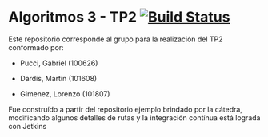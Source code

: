 # Algoritmos 3 - TP2 [![Build Status](https://travis-ci.com/MartinDardis/algoritmos3.svg?token=W44BvixYPbXvs2kaMRJu&branch=master)](https://travis-ci.com/MartinDardis/algoritmos3)

Este repositorio corresponde al grupo para la realización del TP2 conformado por:

* Pucci, Gabriel (100626)

* Dardis, Martin (101608)

* Gimenez, Lorenzo (101807)

Fue construído a partir del repositorio ejemplo brindado por la cátedra, modificando algunos detalles de rutas y la integración contínua está lograda con Jetkins
